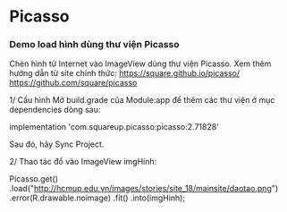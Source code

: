 # Picasso
### Demo load hình dùng thư viện Picasso

Chèn hình từ Internet vào ImageView dùng thư viện Picasso. Xem thêm hướng dẫn từ site chính thức:
https://square.github.io/picasso/
https://github.com/square/picasso

1/ Cấu hình
Mở build.grade của Module:app để thêm các thư viện ở mục dependencies dòng sau:

implementation 'com.squareup.picasso:picasso:2.71828'

Sau đó, hãy Sync Project.

2/ Thao tác đổ vào ImageView imgHinh:

Picasso.get()
.load("http://hcmup.edu.vn/images/stories/site_18/mainsite/daotao.png") .error(R.drawable.noimage)
.fit()
.into(imgHinh);
